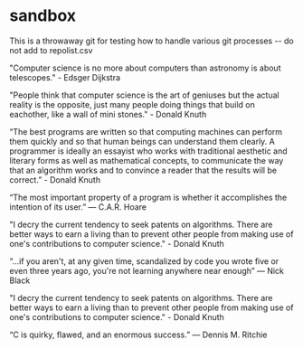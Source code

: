 # sandbox
This is a throwaway git for testing how to handle various git processes -- do not add to repolist.csv

"Computer science is no more about computers than astronomy is about telescopes." - Edsger Dijkstra

"People think that computer science is the art of geniuses but the actual reality is the opposite, just many people doing things that build on eachother, like a wall of mini stones." - Donald Knuth

“The best programs are written so that computing machines can perform them quickly and so that human beings can understand them clearly. A programmer is ideally an essayist who works with traditional aesthetic and literary forms as well as mathematical concepts, to communicate the way that an algorithm works and to convince a reader that the results will be correct.”  - Donald Knuth

“The most important property of a program is whether it accomplishes the intention of its user.” ― C.A.R. Hoare

"I decry the current tendency to seek patents on algorithms. There are better ways to earn a living than to prevent other people from making use of one's contributions to computer science." - Donald Knuth

“...if you aren't, at any given time, scandalized by code you wrote five or even three years ago, you're not learning anywhere near enough” ― Nick Black

"I decry the current tendency to seek patents on algorithms. There are better ways to earn a living than to prevent other people from making use of one's contributions to computer science." - Donald Knuth

“C is quirky, flawed, and an enormous success.” ― Dennis M. Ritchie
